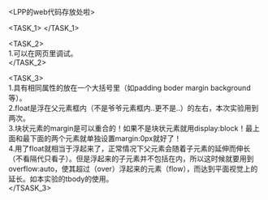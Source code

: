 <LPP的web代码存放处啦>

<TASK_1>
</TASK_1>

<TASK_2><br />
  1.可以在网页里调试。<br />
</TASK_2>

<TASK_3><br />
  1.具有相同属性的放在一个大括号里（如padding boder margin background等）。<br />
  2.float是浮在父元素框内（不是爷爷元素框内..更不是..）的左右，本次实验用到两次。<br />
  3.块状元素的margin是可以重合的！如果不是块状元素就用display:block！最上面和最下面的两个元素就单独设置margin:0px就好了！<br />
  4.用了float就相当于浮起来了，正常情况下父元素会随着子元素的延伸而伸长（不看隔代只看子）。但是浮起来的子元素并不包括在内，所以这时候就要用到   overflow:auto，使其超过（over）浮起来的元素（flow），而达到平面视觉上的延长。如本实验的tbody的使用。<br />
</TSASK_3>

